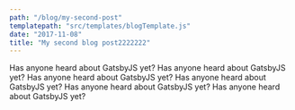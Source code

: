 ```yaml
---
path: "/blog/my-second-post"
templatepath: "src/templates/blogTemplate.js"
date: "2017-11-08"
title: "My second blog post2222222"
---
```


Has anyone heard about GatsbyJS yet?
Has anyone heard about GatsbyJS yet?
Has anyone heard about GatsbyJS yet?
Has anyone heard about GatsbyJS yet?
Has anyone heard about GatsbyJS yet?
Has anyone heard about GatsbyJS yet?
